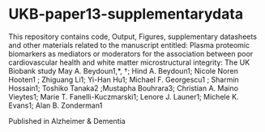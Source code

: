 # UKB-paper13-supplementarydata

This repository contains code, Output, Figures, supplementary datasheets and other materials related to the manuscript entitled:
Plasma proteomic biomarkers as mediators or moderators for the association between poor cardiovascular health and white matter microstructural integrity: The UK Biobank study
May A. Beydoun1,*, †; Hind A. Beydoun1; Nicole Noren Hooten1 ; Zhiguang Li1; Yi-Han Hu1; Michael F. Georgescu1 ; Sharmin Hossain1; Toshiko Tanaka2 ;Mustapha Bouhrara3; Christian A. Maino Vieytes1; Marie T. Fanelli-Kuczmarski1; Lenore J. Launer1; Michele K. Evans1; Alan B. Zonderman1

Published  in Alzheimer & Dementia
